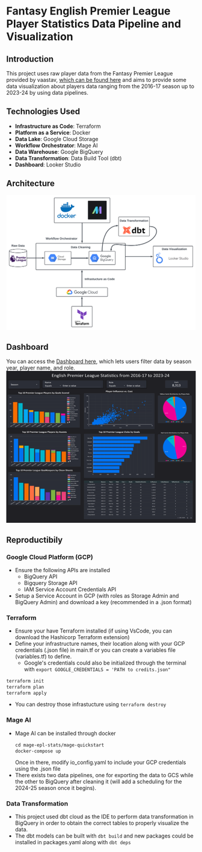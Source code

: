 # Fantasy English Premier League Player Statistics Data Pipeline and Visualization

## Introduction
This project uses raw player data from the Fantasy Premier League provided by vaastav, [which can be found here](https://github.com/vaastav/Fantasy-Premier-League) and aims to provide some data visualization about players data ranging from the 2016-17 season up to 2023-24 by using data pipelines.

## Technologies Used
* **Infrastructure as Code**: Terraform
* **Platform as a Service**: Docker
* **Data Lake**: Google Cloud Storage
* **Workflow Orchestrator**: Mage AI
* **Data Warehouse**: Google BigQuery
* **Data Transformation**: Data Build Tool (dbt)
* **Dashboard**: Looker Studio


## Architecture
![Pipeline Architecture](Images/epl-pipeline.png)


## Dashboard
You can access the [Dashboard here](https://lookerstudio.google.com/embed/reporting/5f51adbe-f19a-48c7-afe5-d815b6dbcf7f/page/nJ47D), which lets users filter data by season year, player name, and role.
![Dashboard](Images/PL-Dashboard.png)

## Reproductibily

### Google Cloud Platform (GCP)
* Ensure the following APIs are installed
  * BigQuery API
  * Bigquery Storage API
  * IAM Service Account Credentials API
* Setup a Service Account in GCP (with roles as Storage Admin and BigQuery Admin) and download a key (recommended in a .json format)

### Terraform
* Ensure your have Terraform installed (if using VsCode, you can download the Hashicorp Terraform extension)
* Define your infrastructure names, their location along with your GCP credentials (.json file) in main.tf or you can create a variables file (variables.tf) to define.
  * Google's credentials could also be initialized through the terminal with `export GOOGLE_CREDENTIALS = 'PATH to credits.json"`
```
terraform init
terraform plan
terraform apply
```
* You can destroy those infrastucture using `terraform destroy`

### Mage AI
* Mage AI can be installed through docker
  ```
  cd mage-epl-stats/mage-quickstart
  docker-compose up
  ```
  Once in there, modify io_config.yaml to include your GCP credentials using the .json file
* There exists two data pipelines, one for exporting the data to GCS while the other to BigQuery after cleaning it (will add a scheduling for the 2024-25 season once it begins).

### Data Transformation
* This project used dbt cloud as the IDE to perform data transformation in BigQuery in order to obtain the correct tables to properly visualize the data.
* The dbt models can be built with `dbt build` and new packages could be installed in packages.yaml along with `dbt deps`

